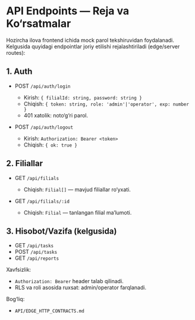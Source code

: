 # API Endpoints — Reja va Ko‘rsatmalar

Hozircha ilova frontend ichida mock parol tekshiruvidan foydalanadi. Kelgusida quyidagi endpointlar joriy etilishi rejalashtiriladi (edge/server routes):

## 1. Auth
- POST `/api/auth/login`
  - Kirish: `{ filialId: string, password: string }`
  - Chiqish: `{ token: string, role: 'admin'|'operator', exp: number }`
  - 401 xatolik: noto‘g‘ri parol.

- POST `/api/auth/logout`
  - Kirish: `Authorization: Bearer <token>`
  - Chiqish: `{ ok: true }`

## 2. Filiallar
- GET `/api/filials`
  - Chiqish: `Filial[]` — mavjud filiallar ro‘yxati.

- GET `/api/filials/:id`
  - Chiqish: `Filial` — tanlangan filial ma’lumoti.

## 3. Hisobot/Vazifa (kelgusida)
- GET `/api/tasks`
- POST `/api/tasks`
- GET `/api/reports`

Xavfsizlik:
- `Authorization: Bearer` header talab qilinadi.
- RLS va roli asosida ruxsat: admin/operator farqlanadi.

Bog‘liq:
- `API/EDGE_HTTP_CONTRACTS.md`

